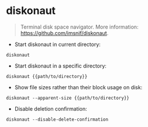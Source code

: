 # diskonaut

> Terminal disk space navigator.
> More information: <https://github.com/imsnif/diskonaut>.

- Start diskonaut in current directory:

`diskonaut`

- Start diskonaut in a specific directory:

`diskonaut {{path/to/directory}}`

- Show file sizes rather than their block usage on disk:

`diskonaut --apparent-size {{path/to/directory}}`

- Disable deletion confirmation:

`diskonaut --disable-delete-confirmation`
